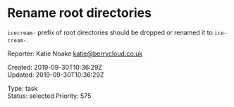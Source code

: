 # Rename root directories

`icecream-` prefix of root directories should be dropped or renamed it to `ice-cream-`.

Reporter: Katie Noake <katie@berrycloud.co.uk>  

Created: 2019-09-30T10:36:29Z  
Updated: 2019-09-30T10:36:29Z

Type: task  
Status: selected
Priority: 575
